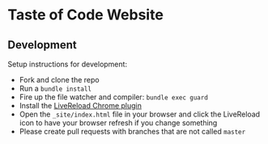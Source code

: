 # Taste of Code Website

## Development

Setup instructions for development:

- Fork and clone the repo
- Run a `bundle install`
- Fire up the file watcher and compiler: `bundle exec guard`
- Install the [LiveReload Chrome plugin](https://chrome.google.com/webstore/detail/jnihajbhpnppcggbcgedagnkighmdlei)
- Open the `_site/index.html` file in your browser and click the
  LiveReload icon to have your browser refresh if you change something
- Please create pull requests with branches that are not called `master`
